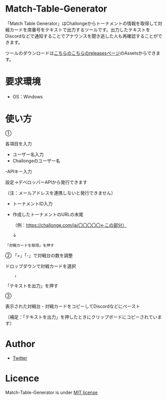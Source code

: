 # Match-Table-Generator
「Match Table Generator」はChallongeからトーナメントの情報を取得して対戦カードを席番号をテキストで出力するツールです。出力したテキストをDiscordなどで通知することでアナウンスを聞き逃した人も再確認することができます。

ツールのダウンロードは[こちらのこちらのreleasesページ](https://github.com/Kiyossb/Match-Table-Generator/releases)のAssetsからできます。

# 要求環境
- OS：Windows

# 使い方
①

  各項目を入力
  
  - ユーザー名入力
  - 
    Challongeのユーザー名
    
  -APIキー入力
  
  設定→デベロッパーAPIから発行できます
  
  （注：メールアドレスを連携しないと発行できません）
    
   - トーナメントID入力
   - 
     作成したトーナメントのURLの末尾
     
     （例：https://challonge.com/ja/〇〇〇〇〇←この部分）
     
        ↓
        
    「対戦カードを取得」を押す

②
  「+」「-」で対戦台の数を調整
  
  ドロップダウンで対戦カードを選択
  
        ↓
        
  「テキストを出力」を押す

③	

  表示された対戦台・対戦カードをコピーしてDiscordなどにペースト
  
  （補足：「テキストを出力」を押したときにクリップボードにコピーされています）

# Author
- [Twitter](https://twitter.com/kiyo_ssb)

# Licence
Match-Table-Generator is under [MIT license](https://github.com/Kiyossb/Match-Table-Generator/blob/main/LICENSE)
